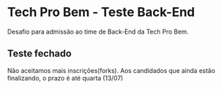# Tech Pro Bem - Teste Back-End
Desafio para admissão ao time de Back-End da Tech Pro Bem.

## Teste fechado
Não aceitamos mais inscrições(forks). Aos candidados que ainda estão finalizando, o prazo é até quarta (13/07)
